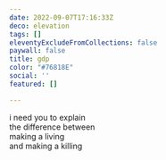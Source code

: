 ```yaml
---
date: 2022-09-07T17:16:33Z
deco: elevation
tags: []
eleventyExcludeFromCollections: false
paywall: false
title: gdp
color: "#76818E"
social: ''
featured: []

---
```

i need you to explain  
the difference between  
making a living  
and making a killing